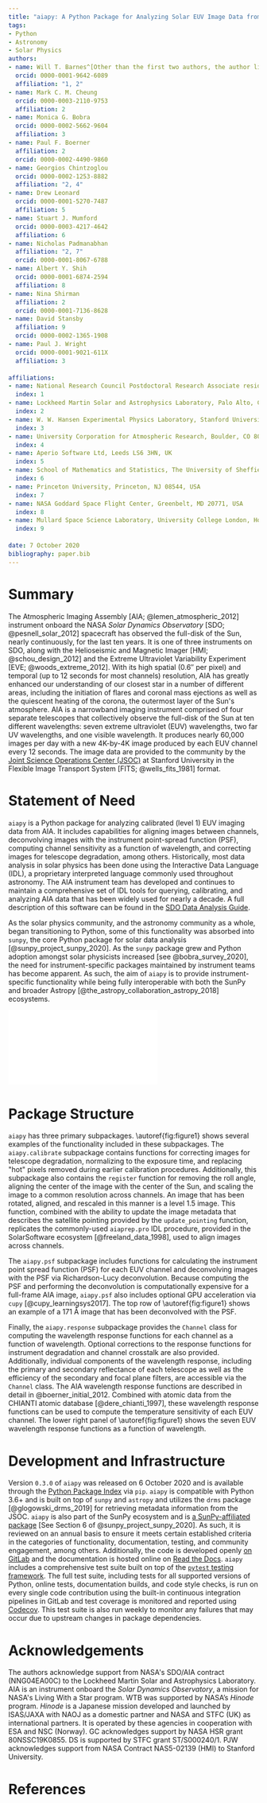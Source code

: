 ```yaml
---
title: "aiapy: A Python Package for Analyzing Solar EUV Image Data from AIA"
tags:
- Python
- Astronomy
- Solar Physics
authors:
- name: Will T. Barnes^[Other than the first two authors, the author list in this paper is sorted alphabetically.]
  orcid: 0000-0001-9642-6089
  affiliation: "1, 2"
- name: Mark C. M. Cheung
  orcid: 0000-0003-2110-9753
  affiliation: 2
- name: Monica G. Bobra
  orcid: 0000-0002-5662-9604
  affiliation: 3
- name: Paul F. Boerner
  affiliation: 2
  orcid: 0000-0002-4490-9860
- name: Georgios Chintzoglou
  orcid: 0000-0002-1253-8882
  affiliation: "2, 4"
- name: Drew Leonard
  orcid: 0000-0001-5270-7487
  affiliation: 5
- name: Stuart J. Mumford
  orcid: 0000-0003-4217-4642
  affiliation: 6
- name: Nicholas Padmanabhan
  affiliation: "2, 7"
  orcid: 0000-0001-8067-6788
- name: Albert Y. Shih
  orcid: 0000-0001-6874-2594
  affiliation: 8
- name: Nina Shirman
  affiliation: 2
  orcid: 0000-0001-7136-8628
- name: David Stansby
  affiliation: 9
  orcid: 0000-0002-1365-1908
- name: Paul J. Wright
  orcid: 0000-0001-9021-611X
  affiliation: 3

affiliations:
- name: National Research Council Postdoctoral Research Associate residing at the Naval Research Laboratory, Washington, D.C. 20375, USA
  index: 1
- name: Lockheed Martin Solar and Astrophysics Laboratory, Palo Alto, CA 94304, USA
  index: 2
- name: W. W. Hansen Experimental Physics Laboratory, Stanford University, Stanford, CA 94305, USA
  index: 3
- name: University Corporation for Atmospheric Research, Boulder, CO 80301, USA
  index: 4
- name: Aperio Software Ltd, Leeds LS6 3HN, UK
  index: 5
- name: School of Mathematics and Statistics, The University of Sheffield, Sheffield S3 7RH, UK
  index: 6
- name: Princeton University, Princeton, NJ 08544, USA
  index: 7
- name: NASA Goddard Space Flight Center, Greenbelt, MD 20771, USA
  index: 8
- name: Mullard Space Science Laboratory, University College London, Holmbury St. Mary, Surrey RH5 6NT, UK
  index: 9

date: 7 October 2020
bibliography: paper.bib
---
```


# Summary

The Atmospheric Imaging Assembly [AIA; @lemen_atmospheric_2012] instrument onboard the NASA *Solar Dynamics Observatory* [SDO; @pesnell_solar_2012] spacecraft has observed the full-disk of the Sun, nearly continuously, for the last ten years.
It is one of three instruments on SDO, along with the Helioseismic and Magnetic Imager [HMI; @schou_design_2012] and the Extreme Ultraviolet Variability Experiment [EVE; @woods_extreme_2012].
With its high spatial ($0.6''$ per pixel) and temporal (up to 12 seconds for most channels) resolution, AIA has greatly enhanced our understanding of our closest star in a number of different areas, including the initiation of flares and coronal mass ejections as well as the quiescent heating of the corona, the outermost layer of the Sun's atmosphere.
AIA is a narrowband imaging instrument comprised of four separate telescopes that collectively observe the full-disk of the Sun at ten different wavelengths: seven extreme ultraviolet (EUV) wavelengths, two far UV wavelengths, and one visible wavelength.
It produces nearly 60,000 images per day with a new 4K-by-4K image produced by each EUV channel every 12 seconds.
The image data are provided to the community by the [Joint Science Operations Center (JSOC)](http://jsoc.stanford.edu/) at Stanford University in the Flexible Image Transport System [FITS; @wells_fits_1981] format.

# Statement of Need

`aiapy` is a Python package for analyzing calibrated (level 1) EUV imaging data from AIA.
It includes capabilities for aligning images between channels, deconvolving images with the instrument point-spread function (PSF), computing channel sensitivity as a function of wavelength, and correcting images for telescope degradation, among others.
Historically, most data analysis in solar physics has been done using the Interactive Data Language (IDL), a proprietary interpreted language commonly used throughout astronomy.
The AIA instrument team has developed and continues to maintain a comprehensive set of IDL tools for querying, calibrating, and analyzing AIA data that has been widely used for nearly a decade.
A full description of this software can be found in the [SDO Data Analysis Guide](https://www.lmsal.com/sdodocs/doc/dcur/SDOD0060.zip/zip/entry/index.html).

As the solar physics community, and the astronomy community as a whole, began transitioning to Python, some of this functionality was absorbed into `sunpy`, the core Python package for solar data analysis [@sunpy_project_sunpy_2020].
As the `sunpy` package grew and Python adoption amongst solar physicists increased [see @bobra_survey_2020], the need for instrument-specific packages maintained by instrument teams has become apparent.
As such, the aim of `aiapy` is to provide instrument-specific functionality while being fully interoperable with both the SunPy and broader Astropy [@the_astropy_collaboration_astropy_2018] ecosystems.

![Some examples of the capabilities of the `aiapy` package. The top row shows a cutout of an AIA 171 Å image before (top left) and after (top right) being convolved with the instrument point spread function (PSF). The bottom left panel shows the degradation as a function of time for all seven EUV channels since the launch of SDO. The bottom right panel shows the wavelength response functions for all seven EUV channels.\label{fig:figure1}](figure-1.pdf)

# Package Structure

`aiapy` has three primary subpackages.
\autoref{fig:figure1} shows several examples of the functionality included in these subpackages.
The `aiapy.calibrate` subpackage contains functions for correcting images for telescope degradation, normalizing to the exposure time, and replacing "hot" pixels removed during earlier calibration procedures.
Additionally, this subpackage also contains the `register` function for removing the roll angle, aligning the center of the image with the center of the Sun, and scaling the image to a common resolution across channels.
An image that has been rotated, aligned, and rescaled in this manner is a level 1.5 image.
This function, combined with the ability to update the image metadata that describes the satellite pointing provided by the `update_pointing` function, replicates the commonly-used `aiaprep.pro` IDL procedure, provided in the SolarSoftware ecosystem [@freeland_data_1998], used to align images across channels.

The `aiapy.psf` subpackage includes functions for calculating the instrument point spread function (PSF) for each EUV channel and deconvolving images with the PSF via Richardson-Lucy deconvolution.
Because computing the PSF and performing the deconvolution is computationally expensive for a full-frame AIA image, `aiapy.psf` also includes optional GPU acceleration via `cupy` [@cupy_learningsys2017].
The top row of \autoref{fig:figure1} shows an example of a 171 Å image that has been deconvolved with the PSF.

Finally, the `aiapy.response` subpackage provides the `Channel` class for computing the wavelength response functions for each channel as a function of wavelength.
Optional corrections to the response functions for instrument degradation and channel crosstalk are also provided.
Additionally, individual components of the wavelength response, including the primary and secondary reflectance of each telescope as well as the efficiency of the secondary and focal plane filters, are accessible via the `Channel` class.
The AIA wavelength response functions are described in detail in @boerner_initial_2012.
Combined with atomic data from the CHIANTI atomic database [@dere_chianti_1997], these wavelength response functions can be used to compute the temperature sensitivity of each EUV channel.
The lower right panel of \autoref{fig:figure1} shows the seven EUV wavelength response functions as a function of wavelength.

# Development and Infrastructure

Version `0.3.0` of `aiapy` was released on 6 October 2020 and is available through the [Python Package Index](https://pypi.org/project/aiapy/) via `pip`.
`aiapy` is compatible with Python 3.6+ and is built on top of `sunpy` and `astropy` and utilizes the `drms` package [@glogowski_drms_2019] for retrieving metadata information from the JSOC.
`aiapy` is also part of the SunPy ecosystem and is [a SunPy-affiliated package](https://sunpy.org/project/affiliated#sunpy-affiliated-packages) [See Section 6 of @sunpy_project_sunpy_2020].
As such, it is reviewed on an annual basis to ensure it meets certain established criteria in the categories of functionality, documentation, testing, and community engagement, among others.
Additionally, the code is developed openly [on GitLab](https://gitlab.com/LMSAL_HUB/aia_hub/aiapy) and the documentation is hosted online on [Read the Docs](https://aiapy.readthedocs.io/en/stable/).
`aiapy` includes a comprehensive test suite built on top of the [`pytest` testing framework](https://pytest.org).
The full test suite, including tests for all supported versions of Python, online tests, documentation builds, and code style checks, is run on every single code contribution using the built-in continuous integration pipelines in GitLab and test coverage is monitored and reported using [Codecov](https://codecov.io/).
This test suite is also run weekly to monitor any failures that may occur due to upstream changes in package dependencies.

# Acknowledgements

The authors acknowledge support from NASA's SDO/AIA contract (NNG04EA00C) to the Lockheed Martin Solar and Astrophysics Laboratory.
AIA is an instrument onboard the *Solar Dynamics Observatory*, a mission for NASA's Living With a Star program.
WTB was supported by NASA’s *Hinode* program.
*Hinode* is a Japanese mission developed and launched by ISAS/JAXA with NAOJ as a domestic partner and NASA and STFC (UK) as international partners.
It is operated by these agencies in cooperation with ESA and NSC (Norway).
GC acknowledges support by NASA HSR grant 80NSSC19K0855.
DS is supported by STFC grant ST/S000240/1.
PJW acknowledges support from NASA Contract NAS5-02139 (HMI) to Stanford University.

# References
